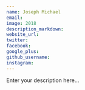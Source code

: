 ```yaml
---
name: Joseph Michael
email:
image: 2018
description_markdown:
website_url:
twitter:
facebook:
google_plus:
github_username:
instagram:
---
```


Enter your description here...
